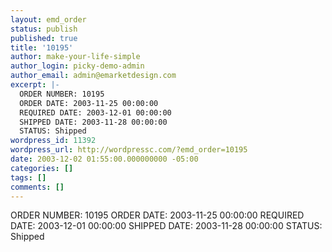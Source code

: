 ```yaml
---
layout: emd_order
status: publish
published: true
title: '10195'
author: make-your-life-simple
author_login: picky-demo-admin
author_email: admin@emarketdesign.com
excerpt: |-
  ORDER NUMBER: 10195
  ORDER DATE: 2003-11-25 00:00:00
  REQUIRED DATE: 2003-12-01 00:00:00
  SHIPPED DATE: 2003-11-28 00:00:00
  STATUS: Shipped
wordpress_id: 11392
wordpress_url: http://wordpressc.com/?emd_order=10195
date: 2003-12-02 01:55:00.000000000 -05:00
categories: []
tags: []
comments: []
---
```

ORDER NUMBER: 10195
ORDER DATE: 2003-11-25 00:00:00
REQUIRED DATE: 2003-12-01 00:00:00
SHIPPED DATE: 2003-11-28 00:00:00
STATUS: Shipped
